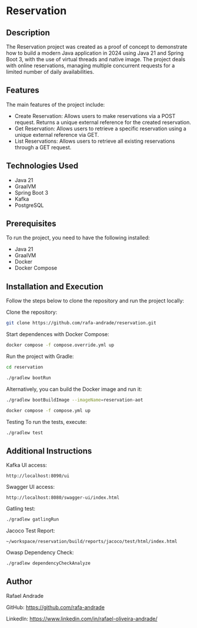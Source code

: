 # Reservation

## Description
The Reservation project was created as a proof of concept to demonstrate how to build a modern Java application in 2024 using Java 21 and Spring Boot 3, with the use of virtual threads and native image. The project deals with online reservations, managing multiple concurrent requests for a limited number of daily availabilities.

## Features
The main features of the project include:

- Create Reservation: Allows users to make reservations via a POST request. Returns a unique external reference for the created reservation.
- Get Reservation: Allows users to retrieve a specific reservation using a unique external reference via GET.
- List Reservations: Allows users to retrieve all existing reservations through a GET request.

## Technologies Used
- Java 21
- GraalVM
- Spring Boot 3
- Kafka
- PostgreSQL

## Prerequisites
To run the project, you need to have the following installed:

- Java 21
- GraalVM
- Docker
- Docker Compose


## Installation and Execution
Follow the steps below to clone the repository and run the project locally:

Clone the repository:
```bash
git clone https://github.com/rafa-andrade/reservation.git
```

Start dependences with Docker Compose:

```bash
docker compose -f compose.override.yml up
```

Run the project with Gradle:

```bash
cd reservation

./gradlew bootRun
```

Alternatively, you can build the Docker image and run it:

```bash
./gradlew bootBuildImage --imageName=reservation-aot

docker compose -f compose.yml up
```

Testing
To run the tests, execute:

```bash
./gradlew test
```

## Additional Instructions

Kafka UI access:
```
http://localhost:8090/ui
```

Swagger UI access:
```
http://localhost:8080/swagger-ui/index.html
```

Gatling test:
```bash
./gradlew gatlingRun
```

Jacoco Test Report:
```
~/workspace/reservation/build/reports/jacoco/test/html/index.html
```

Owasp Dependency Check:
```bash
./gradlew dependencyCheckAnalyze
```

## Author
Rafael Andrade

GitHub: https://github.com/rafa-andrade

LinkedIn: https://www.linkedin.com/in/rafael-oliveira-andrade/



